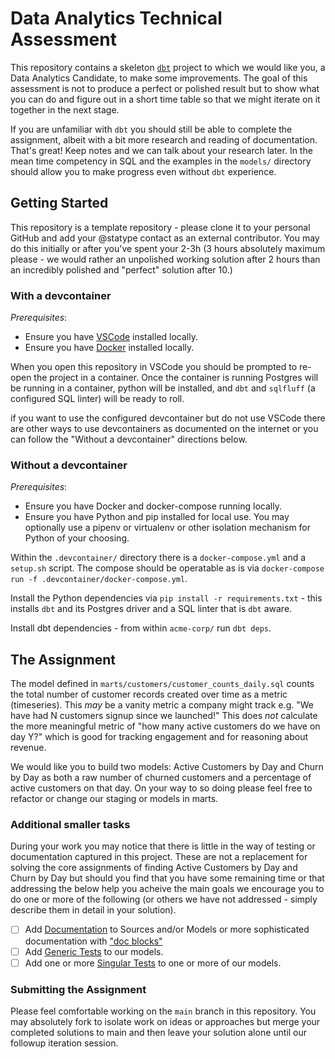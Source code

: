 # Data Analytics Technical Assessment

This repository contains a skeleton [`dbt`](https://getdbt.com) project to which
we would like you, a Data Analytics Candidate, to make some improvements.  The
goal of this assessment is not to produce a perfect or polished result but to
show what you can do and figure out in a short time table so that we might
iterate on it together in the next stage.

If you are unfamiliar with `dbt` you should still be able to complete the
assignment, albeit with a bit more research and reading of documentation.
That's great!  Keep notes and we can talk about your research later.  In the
mean time competency in SQL and the examples in the `models/` directory should
allow you to make progress even without `dbt` experience.

## Getting Started

This repository is a template repository - please clone it to your personal
GitHub and add your @statype contact as an external contributor.  You may do
this initially or after you've spent your 2-3h (3 hours absolutely maximum
please - we would rather an unpolished working solution after 2 hours than an
incredibly polished and "perfect" solution after 10.)

### With a devcontainer

_Prerequisites_:
* Ensure you have [VSCode](https://code.visualstudio.com/download) installed locally.
* Ensure you have [Docker](https://docs.docker.com/get-docker/) installed locally.

When you open this repository in VSCode you should be prompted to re-open the
project in a container.  Once the container is running Postgres will be running
in a container, python will be installed, and `dbt` and `sqlfluff` (a configured
SQL linter) will be ready to roll.

if you want to use the configured devcontainer but do not use VSCode there are
other ways to use devcontainers as documented on the internet or you can follow
the "Without a devcontainer" directions below.

### Without a devcontainer

_Prerequisites_:
* Ensure you have Docker and docker-compose running locally.
* Ensure you have Python and pip installed for local use.  You may
  optionally use a pipenv or virtualenv or other isolation mechanism for Python
  of your choosing.

Within the `.devcontainer/` directory there is a `docker-compose.yml` and a
`setup.sh` script.  The compose should be operatable as is via `docker-compose
run -f .devcontainer/docker-compose.yml`.

Install the Python dependencies via `pip install -r requirements.txt` - this
installs `dbt` and its Postgres driver and a SQL linter that is `dbt` aware.

Install dbt dependencies - from within `acme-corp/` run `dbt deps`.

## The Assignment

The model defined in `marts/customers/customer_counts_daily.sql` counts the
total number of customer records created over time as a metric (timeseries).
This _may_ be a vanity metric a company might track e.g. "We have had N
customers signup since we launched!"  This does *not* calculate the more
meaningful metric of "how many active customers do we have on day Y?" which is
good for tracking engagement and for reasoning about revenue.

We would like you to build two models: Active Customers by Day and Churn by Day
as both a raw number of churned customers and a percentage of active customers
on that day.  On your way to so doing please feel free to refactor or change our
staging or models in marts.

### Additional smaller tasks

During your work you may notice that there is little in the way of testing or
documentation captured in this project.  These are not a replacement for solving
the core assignments of finding Active Customers by Day and Churn by Day but
should you find that you have some remaining time or that addressing the below
help you acheive the main goals we encourage you to do one or more of the
following (or others we have not addressed - simply describe them in detail in
your solution).

- [ ] Add [Documentation](https://docs.getdbt.com/docs/building-a-dbt-project/documentation) to Sources and/or
      Models or more sophisticated documentation with ["doc blocks"](https://docs.getdbt.com/docs/building-a-dbt-project/documentation#using-docs-blocks)
- [ ] Add [Generic Tests](https://docs.getdbt.com/docs/building-a-dbt-project/tests#generic-tests) to our models.
- [ ] Add one or more [Singular Tests](https://docs.getdbt.com/docs/building-a-dbt-project/tests#singular-tests)
      to one or more of our models.

### Submitting the Assignment

Please feel comfortable working on the `main` branch in this repository.  You
may absolutely fork to isolate work on ideas or approaches but merge your
completed solutions to main and then leave your solution alone until our
followup iteration session.
